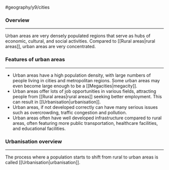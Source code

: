 #geography/y9/cities 

### Overview
---
Urban areas are very densely populated regions that serve as hubs of economic, cultural, and social activities. Compared to [[Rural areas|rural areas]], urban areas are very concentrated.

### Features of urban areas
---
- Urban areas have a high population density, with large numbers of people living in cities and metropolitan regions. Some urban areas may even become large enough to be a [[Megacities|megacity]].
- Urban areas offer lots of job opportunities in various fields, attracting people from [[Rural areas|rural areas]] seeking better employment. This can result in [[Urbanisation|urbanisation]].
- Urban areas, if not developed correctly can have many serious issues such as overcrowding, traffic congestion and pollution.
- Urban areas often have well developed infrastructure compared to rural areas, often featuring more public transportation, healthcare facilities, and educational facilities.


### Urbanisation overview
---
The process where a population starts to shift from rural to urban areas is called [[Urbanisation|urbanisation]].
